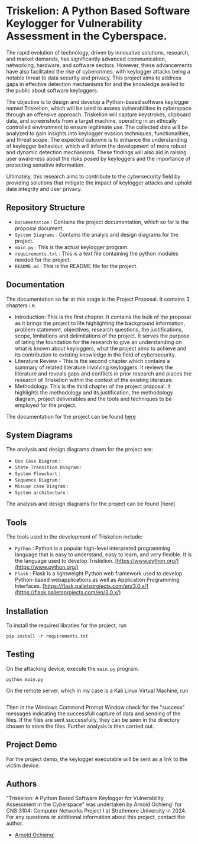 # Triskelion: A Python Based Software Keylogger for Vulnerability Assessment in the Cyberspace.

The rapid evolution of technology, driven by innovative solutions, research, and market demands, has significantly advanced communication, networking, hardware, and software sectors. However, these advancements have also facilitated the rise of cybercrimes, with keylogger attacks being a notable threat to data security and privacy. This project aims to address gaps in effective detection mechanisms for and the knowledge availed to the public about software keyloggers. 

The objective is to design and develop a Python-based software keylogger named Triskelion, which will be used to assess vulnerabilities in cyberspace through an offensive approach. Triskelion will capture keystrokes, clipboard data, and screenshots from a target machine, operating in an ethically controlled environment to ensure legitimate use. The collected data will be analyzed to gain insights into keylogger evasion techniques, functionalities, and threat scope. The expected outcome is to enhance the understanding of keylogger behaviour, which will inform the development of more robust and dynamic detection mechanisms. These findings will also aid in raising user awareness about the risks posed by keyloggers and the importance of protecting sensitive information. 

Ultimately, this research aims to contribute to the cybersecurity field by providing solutions that mitigate the impact of keylogger attacks and uphold data integrity and user privacy.


## Repository Structure
- `Documentation` : Contains the project documentation, which so far is the proposal document.
- `System Diagrams` : Contains the analyis and design diagrams for the project.
- `main.py` : This is the actual keylogger program. 
- `requirements.txt` : This is a text file containing the python modules needed for the project.
- `README.md` : This is the README file for the project.

## Documentation
The documentation so far at this stage is the Project Proposal. It contains 3 chapters i.e.
- Introduction: This is the first chapter. It contains the bulk of the proposal as it brings the project to life highlighting the background information, problem statement, objectives, research questions, the justifications, scope, limitations and delimitations of the project. It serves the purpose of lating the foundation for the research to give an understanding on what is known about keyloggers, what the project aims to achieve and its contribution to existing knowledge in the field of cybersecurity.
- Literature Review - This is the second chapter which contains a summary of related literature involving keyloggers. It reviews the literature and reveals gaps and conflicts in prior research and places the research of Triskelion within the context of the existing literature.
- Methodology. This is the third chapter of the project proposal. It highlights the methodology and its justification, the methodology diagram, project deliverables and the tools and techniques to be employed for the project.

The documentation for the project can be found [here](https://github.com/arnold7800x3d/Triskelion_Python_Keylogger/tree/master/Documentation)

## System Diagrams
The analysis and design diagrams drawn for the project are:
- `Use Case Diagram` :
- `State Transition Diagram` :
- `System Flowchart` :
- `Sequence Diagram` :
- `Misuse case Diagram` :
- `System architecture` :

The analysis and design diagrams for the project can be found [here]

## Tools
The tools used in the development of Triskelion include:
- `Python` :  Python is a popular high-level interpreted programming language that is easy to understand, easy to learn, and very flexible. It is the language used to develop Triskelion. [https://www.python.org/](https://www.python.org/)
- `Flask` : Flask is a lightweight Python web framework used to develop Python-based webapplications as well as Application Programming Interfaces. [https://flask.palletsprojects.com/en/3.0.x/](https://flask.palletsprojects.com/en/3.0.x/)

## Installation
To install the required libraties for the project, run
```
pip install -r requirements.txt
```

## Testing
On the attacking device, execute the `main.py` program.
```
python main.py
```
On the remote server, which in my case is a Kali Linux Virtual Machine, run 
```python3 triskelion.py
```
Then in the Windows Command Prompt Window check for the "success" messages indicating the successfull capture of data and sending of the files. If the files are sent successfully, they can be seen in the directory chosen to store the files. Further analysis is then carried out.

## Project Demo
For the project demo, the keylogger executable will be sent as a link to the victim device.
## Authors
"Triskelion: A Python Based Software Keylogger for Vulnerability Assessment in the Cyberspace" was undertaken by Arnold Ochieng' for CNS 3104: Computer Networks Project I at Strathmore University in 2024. For any questions or additional information about this project, contact the author.
- [Arnold Ochieng'](https://github.com/arnold7800)
